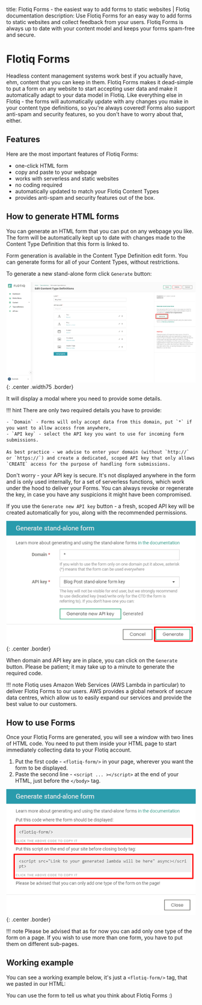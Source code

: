 title: Flotiq Forms - the easiest way to add forms to static websites | Flotiq documentation
description: Use Flotiq Forms for an easy way to add forms to static websites and collect feedback from your users. Flotiq Forms is always up to date with your content model and keeps your forms spam-free and secure.

# Flotiq Forms

Headless content management systems work best if you actually have, ehm, content that you can keep in them. Flotiq Forms makes it dead-simple to put a form on any website to start accepting user data and make it automatically adapt to your data model in Flotiq. Like everything else in Flotiq - the forms will automatically update with any changes you make in your content type definitions, so you're always covered! Forms also support anti-spam and security features, so you don't have to worry about that, either.

## Features

Here are the most important features of Flotiq Forms:

- one-click HTML form
- copy and paste to your webpage
- works with serverless and static websites
- no coding required
- automatically updated to match your Flotiq Content Types
- provides anti-spam and security features out of the box.

## How to generate HTML forms

You can generate an HTML form that you can put on any webpage you like. 
The form will be automatically kept up to date with changes made to the Content Type Definition that this form is linked to. 


Form generation is available in the Content Type Definition edit form. You can generate forms for all of your Content Types, without restrictions.

To generate a new stand-alone form click `Generate` button:

![](images/GenerateButton.png){: .center .width75 .border}

It will display a modal where you need to provide some details.

!!! hint
    There are only two required details you have to provide:

    - `Domain` - Forms will only accept data from this domain, put `*` if you want to allow access from anywhere,
    - `API key` - select the API key you want to use for incoming form submissions.

    As best practice - we advise to enter your domain (without `http://` or `https://`) and create a dedicated, scoped API key that only allows `CREATE` access for the purpose of handling form submissions.

Don't worry - your API key is secure. It's not displayed anywhere in the form and is only used internally, for a set of serverless functions, which work under the hood to deliver your Forms. You can always revoke or regenerate the key, in case you have any suspicions it might have been compromised.

If you use the `Generate new API key` button - a fresh, scoped API key will be created automatically for you, along with the recommended permissions.


![](images/GenerateModal3.png){: .center .border}

When domain and API key are in place, you can click on the `Generate` button. Please be patient; it may take up to a minute to generate the required code.

!!! note
        Flotiq uses Amazon Web Services (AWS Lambda in particular) to deliver Flotiq Forms to our users. AWS provides a global network of secure data centres, which allow us to easily expand our services and provide the best value to our customers. 

## How to use Forms

Once your Flotiq Forms are generated, you will see a window with two lines of HTML code. You need to put them inside your HTML page to start immediately collecting data to your Flotiq account.

1. Put the first code - `<flotiq-form/>` in your page, wherever you want the form to be displayed. 
2. Paste the second line - `<script ... ></script>` at the end of your HTML, just before the  `</body>` tag.

![](images/GenerateModal4.png){: .center .border}

!!! note
    Please be advised that as for now you can add only one type of the form on a page. 
    If you wish to use more than one form, you have to put them on different sub-pages.

## Working example

You can see a working example below, it's just a `<flotiq-form/>` tag, that we pasted in our HTML:

<flotiq-form></flotiq-form>

You can use the form to tell us what you think about Flotiq Forms :)
